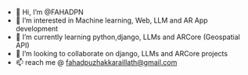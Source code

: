 - 👋 Hi, I’m @FAHADPN
- 👀 I’m interested in Machine learning, Web, LLM and AR App development
- 🌱 I’m currently learning python,django, LLMs and ARCore (Geospatial API)
- 💞️ I’m looking to collaborate on django, LLMs and ARCore projects
- 📫 reach me @ fahadpuzhakkaraillath@gmail.com

<!---
FAHADPN/FAHADPN is a ✨ special ✨ repository because its `README.md` (this file) appears on your GitHub profile.
You can click the Preview link to take a look at your changes.
--->

